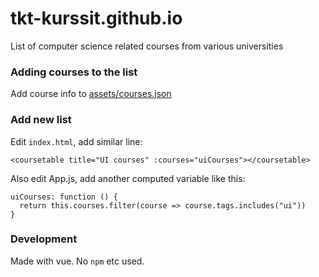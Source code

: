 # tkt-kurssit.github.io

List of computer science related courses from various universities

### Adding courses to the list

Add course info to [assets/courses.json](assets/courses.json)

### Add new list

Edit `index.html`, add similar line:

```
<coursetable title="UI courses" :courses="uiCourses"></coursetable>
```

Also edit App.js, add another computed variable like this:

```
uiCourses: function () {
  return this.courses.filter(course => course.tags.includes("ui"))
}
```

### Development

Made with vue. No `npm` etc used.
